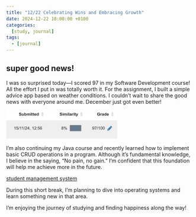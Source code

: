 ```yaml
---
title: "12/22 Celebrating Wins and Embracing Growth"
date: 2024-12-22 18:00:00 +0100
categories:
  [study, journal]
tags: 
  - [journal]
---
```


## super good news!

I was so surprised today—I scored 97 in my Software Development course! All the effort I put in was totally worth it. For the assignment, I built a simple advice app based on weather conditions. I couldn’t wait to share the good news with everyone around me. December just got even better!  

<img src="assets/diary-pic/12-22-2024-mark.jpg" alt="Diary Image" width="300" />

I’m also continuing my Java course and recently learned how to implement basic CRUD operations in a program. Although it’s fundamental knowledge, I believe in the saying, “No pain, no gain.” I’m confident that this foundation will help me achieve more in the future.  

[student management system](https://github.com/VeronicaOtherWorld/java-heima/tree/main/chapter07_collection/src/Q6_stu_mgt)  

During this short break, I’m planning to dive into operating systems and learn something new in that area.  

I’m enjoying the journey of studying and finding happiness along the way!  